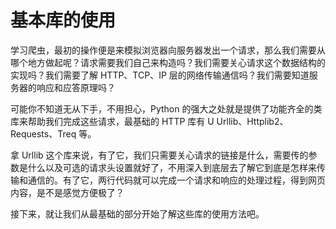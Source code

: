 # 基本库的使用

学习爬虫，最初的操作便是来模拟浏览器向服务器发出一个请求，那么我们需要从哪个地方做起呢？请求需要我们自己来构造吗？我们需要关心请求这个数据结构的实现吗？我们需要了解 HTTP、TCP、IP 层的网络传输通信吗？我们需要知道服务器的响应和应答原理吗？

可能你不知道无从下手，不用担心，Python 的强大之处就是提供了功能齐全的类库来帮助我们完成这些请求，最基础的 HTTP 库有 U
Urllib、Httplib2、Requests、Treq 等。

拿 Urllib 这个库来说，有了它，我们只需要关心请求的链接是什么，需要传的参数是什么以及可选的请求头设置就好了，不用深入到底层去了解它到底是怎样来传输和通信的。有了它，两行代码就可以完成一个请求和响应的处理过程，得到网页内容，是不是感觉方便极了？

接下来，就让我们从最基础的部分开始了解这些库的使用方法吧。

